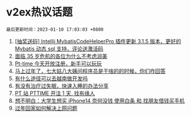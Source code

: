 # v2ex热议话题

`最后更新时间：2023-01-10 17:03:03 +0800`

1. [[抽奖送码] Intellij MybatisCodeHelperPro 插件更新 3.1.5 版本，更好的 Mybatis 动态 sql 支持，评论送激活码](https://www.v2ex.com/t/907864)
1. [面临 35 岁危机的各位为什么不考虑润美](https://www.v2ex.com/t/907682)
1. [Pt-time 今天开放注册，新手可以玩玩](https://www.v2ex.com/t/907792)
1. [马上过年了，七大姑八大姨问程序员是干啥的的时候，你们咋回答](https://www.v2ex.com/t/907843)
1. [有什么途径可以去越南做开发吗](https://www.v2ex.com/t/907667)
1. [有没有治疗过失眠，快速入睡的办法分享](https://www.v2ex.com/t/907790)
1. [PT 站 PTTIME 开注 1 天, 找有缘人](https://www.v2ex.com/t/907786)
1. [想不明白：大学生想买 iPhone14 奈何没钱 使用白条 和 找朋友借钱买手机](https://www.v2ex.com/t/907717)
1. [过年回家如何解决上网问题](https://www.v2ex.com/t/907835)

